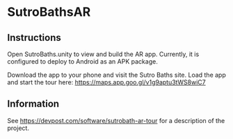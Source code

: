 # SutroBathsAR

## Instructions

Open SutroBaths.unity to view and build the AR app. Currently, it is configured to deploy to Android as an APK package.

Download the app to your phone and visit the Sutro Baths site. Load the app and start the tour here: https://maps.app.goo.gl/v1g9aptu3tWS8wiC7

## Information

See https://devpost.com/software/sutrobath-ar-tour for a description of the project.
